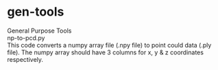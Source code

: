 # gen-tools
General Purpose Tools <br />
np-to-pcd.py <br />
This code converts a numpy array file (.npy file) to point could data (.ply file). The  numpy array should have 3 columns for x, y & z coordinates respectively.

